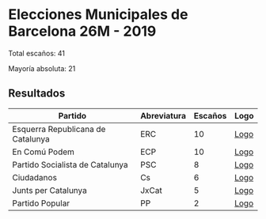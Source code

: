 # Elecciones Municipales de Barcelona 26M - 2019

Total escaños: 41

Mayoría absoluta: 21

## Resultados

| Partido | Abreviatura | Escaños | Logo |
| - | - | - | - |
| Esquerra Republicana de Catalunya | ERC | 10 | [Logo](https://github.com/playzzz/Pactos/blob/master/Logos/ERC.jpg?raw=true)
| En Comú Podem | ECP | 10 | [Logo](https://github.com/playzzz/Pactos/blob/master/Logos/ECP.jpg?raw=true)
| Partido Socialista de Catalunya | PSC | 8 | [Logo](https://github.com/playzzz/Pactos/blob/master/Logos/PSC.jpg?raw=true)
| Ciudadanos | Cs | 6 | [Logo](https://github.com/playzzz/Pactos/blob/master/Logos/Cs.jpg?raw=true)
| Junts per Catalunya | JxCat | 5 | [Logo](https://github.com/playzzz/Pactos/blob/master/Logos/JxCat.jpg?raw=true)
| Partido Popular | PP | 2 | [Logo](https://github.com/playzzz/Pactos/blob/master/Logos/PP.jpg?raw=true)
